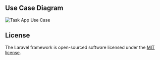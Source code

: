 

## Use Case Diagram

![Task App Use Case](https://github.com/user-attachments/assets/aa18b5c2-d591-4cb2-9a9b-28210005ad68)


## License

The Laravel framework is open-sourced software licensed under the [MIT license](https://opensource.org/licenses/MIT).
